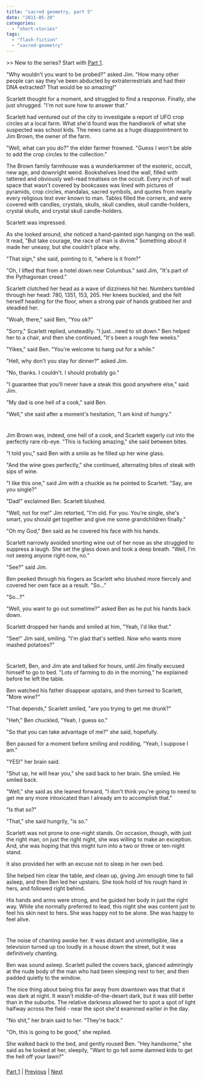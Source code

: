 ```yaml
---
title: "sacred geometry, part 5"
date: "2011-05-20"
categories: 
  - "short-stories"
tags: 
  - "flash-fiction"
  - "sacred-geometry"
---
```


\>> New to the series? Start with [Part 1](/2011/03/tesseract.html).

  
"Why wouldn't you want to be probed?" asked Jim. "How many other people can say they've been abducted by extraterrestrials and had their DNA extracted? That would be so amazing!"

Scarlett thought for a moment, and struggled to find a response. Finally, she just shrugged. "I'm not sure how to answer that."

Scarlett had ventured out of the city to investigate a report of UFO crop circles at a local farm. What she'd found was the handiwork of what she suspected was school kids. The news came as a huge disappointment to Jim Brown, the owner of the farm.

"Well, what can you do?" the elder farmer frowned. "Guess I won't be able to add the crop circles to the collection."

The Brown family farmhouse was a wunderkammer of the esoteric, occult, new age, and downright weird. Bookshelves lined the wall, filled with tattered and obviously well-read treatises on the occult. Every inch of wall space that wasn't covered by bookcases was lined with pictures of pyramids, crop circles, mandalas, sacred symbols, and quotes from nearly every religious text ever known to man. Tables filled the corners, and were covered with candles, crystals, skulls, skull candles, skull candle-holders, crystal skulls, and crystal skull candle-holders.

Scarlett was impressed.

As she looked around, she noticed a hand-painted sign hanging on the wall. It read, "But take courage, the race of man is divine." Something about it made her uneasy, but she couldn't place why.

"That sign," she said, pointing to it, "where is it from?"

"Oh, I lifted that from a hotel down near Columbus." said Jim, "It's part of the Pythagorean creed."

Scarlett clutched her head as a wave of dizziness hit her. Numbers tumbled through her head: 780, 1351, 153, 265. Her knees buckled, and she felt herself heading for the floor, when a strong pair of hands grabbed her and steadied her.

"Woah, there," said Ben, "You ok?"

"Sorry," Scarlett replied, unsteadily. "I just...need to sit down." Ben helped her to a chair, and then she continued, "It's been a rough few weeks."

"Yikes," said Ben. "You're welcome to hang out for a while."

"Hell, why don't you stay for dinner?" asked Jim.

"No, thanks. I couldn't. I should probably go."

"I guarantee that you'll never have a steak this good anywhere else," said Jim.

"My dad is one hell of a cook," said Ben.

"Well," she said after a moment's hesitation, "I am kind of hungry."

#

Jim Brown was, indeed, one hell of a cook, and Scarlett eagerly cut into the perfectly rare rib-eye. "This is fucking amazing," she said between bites.

"I told you," said Ben with a smile as he filled up her wine glass.

"And the wine goes perfectly," she continued, alternating bites of steak with sips of wine.

"I like this one," said Jim with a chuckle as he pointed to Scarlett. "Say, are you single?"

"Dad!" exclaimed Ben. Scarlett blushed.

"Well, not for me!" Jim retorted, "I'm old. For you. You're single, she's smart, you should get together and give me some grandchildren finally."

"Oh my God," Ben said as he covered his face with his hands.

Scarlett narrowly avoided snorting wine out of her nose as she struggled to suppress a laugh. She set the glass down and took a deep breath. "Well, I'm not seeing anyone right now, no."

"See?" said Jim.

Ben peeked through his fingers as Scarlett who blushed more fiercely and covered her own face as a result. "So..."

"So...?"

"Well, you want to go out sometime?" asked Ben as he put his hands back down.

Scarlett dropped her hands and smiled at him, "Yeah, I'd like that."

"See!" Jim said, smiling. "I'm glad that's settled. Now who wants more mashed potatoes?"

#

Scarlett, Ben, and Jim ate and talked for hours, until Jim finally excused himself to go to bed. "Lots of farming to do in the morning," he explained before he left the table.

Ben watched his father disappear upstairs, and then turned to Scarlett, "More wine?"

"That depends," Scarlett smiled, "are you trying to get me drunk?"

"Heh," Ben chuckled, "Yeah, I guess so."

"So that you can take advantage of me?" she said, hopefully.

Ben paused for a moment before smiling and nodding, "Yeah, I suppose I am."

"YES!" her brain said.

"Shut up, he will hear you," she said back to her brain. She smiled. He smiled back.

"Well," she said as she leaned forward, "I don't think you're going to need to get me any more intoxicated than I already am to accomplish that."

"Is that so?"

"That," she said hungrily, "is so."

Scarlett was not prone to one-night stands. On occasion, though, with just the right man, on just the right night, she was willing to make an exception. And, she was hoping that this might turn into a two or three or ten-night stand.

It also provided her with an excuse not to sleep in her own bed.

She helped him clear the table, and clean up, giving Jim enough time to fall asleep, and then Ben led her upstairs. She took hold of his rough hand in hers, and followed right behind.

His hands and arms were strong, and he guided her body in just the right way. While she normally preferred to lead, this night she was content just to feel his skin next to hers. She was happy not to be alone. She was happy to feel alive.

#

The noise of chanting awoke her. It was distant and unintelligible, like a television turned up too loudly in a house down the street, but it was definitively chanting.

Ben was sound asleep. Scarlett pulled the covers back, glanced admiringly at the nude body of the man who had been sleeping next to her, and then padded quietly to the window.

The nice thing about being this far away from downtown was that that it was dark at night. It wasn't middle-of-the-desert dark, but it was still better than in the suburbs. The relative darkness allowed her to spot a spot of light halfway across the field - near the spot she'd examined earlier in the day.

"No shit," her brain said to her. "They're back."

"Oh, this is going to be good," she replied.

She walked back to the bed, and gently roused Ben. "Hey handsome," she said as he looked at her, sleepily, "Want to go tell some damned kids to get the hell off your lawn?"

###

[Part 1](/2011/03/tesseract.html) | [Previous](/2011/04/sacred-geometry-part-4-vesica-piscis.html) | [Next](/2011/09/sacred-geometry-part-6.html)
